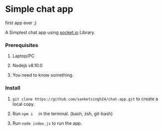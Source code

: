 # Simple chat app

first app ever ;)

A Simplest chat app using [socket.io](https://socket.io/) Library.

### Prerequisites

1. Laptop/PC

2. Nodejs v8.10.0

3. You need to know something.

### Install

1. ``` git clone https://github.com/sanketsingh24/chat-app.git ``` to create a local copy.

2. Run ```npm i  ``` in the terminal. (bash, zsh, git-bash)

3. Run ``` node index.js ``` to run the app.
